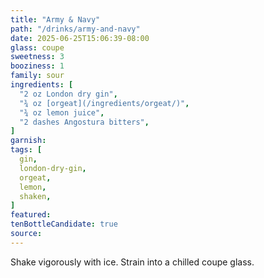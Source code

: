 ```yaml
---
title: "Army & Navy"
path: "/drinks/army-and-navy"
date: 2025-06-25T15:06:39-08:00
glass: coupe
sweetness: 3
booziness: 1
family: sour
ingredients: [
  "2 oz London dry gin",
  "¾ oz [orgeat](/ingredients/orgeat/)",
  "¾ oz lemon juice",
  "2 dashes Angostura bitters",
]
garnish:
tags: [
  gin,
  london-dry-gin,
  orgeat,
  lemon,
  shaken,
]
featured:
tenBottleCandidate: true
source:
---
```

Shake vigorously with ice. Strain into a chilled coupe glass.
